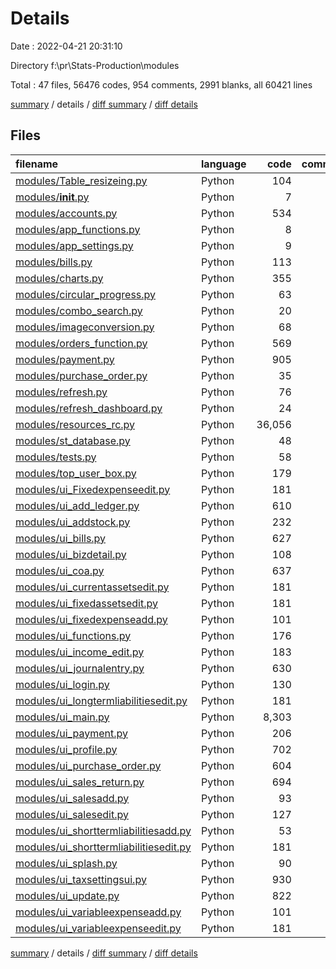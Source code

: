# Details

Date : 2022-04-21 20:31:10

Directory f:\pr\Stats-Production\modules

Total : 47 files,  56476 codes, 954 comments, 2991 blanks, all 60421 lines

[summary](results.md) / details / [diff summary](diff.md) / [diff details](diff-details.md)

## Files
| filename | language | code | comment | blank | total |
| :--- | :--- | ---: | ---: | ---: | ---: |
| [modules/Table_resizeing.py](/modules/Table_resizeing.py) | Python | 104 | 3 | 20 | 127 |
| [modules/__init__.py](/modules/__init__.py) | Python | 7 | 19 | 5 | 31 |
| [modules/accounts.py](/modules/accounts.py) | Python | 534 | 90 | 85 | 709 |
| [modules/app_functions.py](/modules/app_functions.py) | Python | 8 | 32 | 4 | 44 |
| [modules/app_settings.py](/modules/app_settings.py) | Python | 9 | 7 | 2 | 18 |
| [modules/bills.py](/modules/bills.py) | Python | 113 | 2 | 9 | 124 |
| [modules/charts.py](/modules/charts.py) | Python | 355 | 24 | 70 | 449 |
| [modules/circular_progress.py](/modules/circular_progress.py) | Python | 63 | 27 | 16 | 106 |
| [modules/combo_search.py](/modules/combo_search.py) | Python | 20 | 0 | 11 | 31 |
| [modules/imageconversion.py](/modules/imageconversion.py) | Python | 68 | 1 | 16 | 85 |
| [modules/orders_function.py](/modules/orders_function.py) | Python | 569 | 7 | 77 | 653 |
| [modules/payment.py](/modules/payment.py) | Python | 905 | 5 | 69 | 979 |
| [modules/purchase_order.py](/modules/purchase_order.py) | Python | 35 | 1 | 4 | 40 |
| [modules/refresh.py](/modules/refresh.py) | Python | 76 | 10 | 12 | 98 |
| [modules/refresh_dashboard.py](/modules/refresh_dashboard.py) | Python | 24 | 3 | 5 | 32 |
| [modules/resources_rc.py](/modules/resources_rc.py) | Python | 36,056 | 36 | 8 | 36,100 |
| [modules/st_database.py](/modules/st_database.py) | Python | 48 | 1 | 5 | 54 |
| [modules/tests.py](/modules/tests.py) | Python | 58 | 1 | 11 | 70 |
| [modules/top_user_box.py](/modules/top_user_box.py) | Python | 179 | 139 | 44 | 362 |
| [modules/ui_Fixedexpenseedit.py](/modules/ui_Fixedexpenseedit.py) | Python | 181 | 10 | 42 | 233 |
| [modules/ui_add_ledger.py](/modules/ui_add_ledger.py) | Python | 610 | 10 | 24 | 644 |
| [modules/ui_addstock.py](/modules/ui_addstock.py) | Python | 232 | 24 | 60 | 316 |
| [modules/ui_bills.py](/modules/ui_bills.py) | Python | 627 | 10 | 36 | 673 |
| [modules/ui_bizdetail.py](/modules/ui_bizdetail.py) | Python | 108 | 10 | 31 | 149 |
| [modules/ui_coa.py](/modules/ui_coa.py) | Python | 637 | 10 | 38 | 685 |
| [modules/ui_currentassetsedit.py](/modules/ui_currentassetsedit.py) | Python | 181 | 10 | 42 | 233 |
| [modules/ui_fixedassetsedit.py](/modules/ui_fixedassetsedit.py) | Python | 181 | 10 | 42 | 233 |
| [modules/ui_fixedexpenseadd.py](/modules/ui_fixedexpenseadd.py) | Python | 101 | 10 | 9 | 120 |
| [modules/ui_functions.py](/modules/ui_functions.py) | Python | 176 | 72 | 39 | 287 |
| [modules/ui_income_edit.py](/modules/ui_income_edit.py) | Python | 183 | 10 | 44 | 237 |
| [modules/ui_journalentry.py](/modules/ui_journalentry.py) | Python | 630 | 10 | 32 | 672 |
| [modules/ui_login.py](/modules/ui_login.py) | Python | 130 | 10 | 24 | 164 |
| [modules/ui_longtermliabilitiesedit.py](/modules/ui_longtermliabilitiesedit.py) | Python | 181 | 10 | 42 | 233 |
| [modules/ui_main.py](/modules/ui_main.py) | Python | 8,303 | 144 | 1,580 | 10,027 |
| [modules/ui_payment.py](/modules/ui_payment.py) | Python | 206 | 10 | 32 | 248 |
| [modules/ui_profile.py](/modules/ui_profile.py) | Python | 702 | 16 | 46 | 764 |
| [modules/ui_purchase_order.py](/modules/ui_purchase_order.py) | Python | 604 | 10 | 20 | 634 |
| [modules/ui_sales_return.py](/modules/ui_sales_return.py) | Python | 694 | 16 | 48 | 758 |
| [modules/ui_salesadd.py](/modules/ui_salesadd.py) | Python | 93 | 10 | 9 | 112 |
| [modules/ui_salesedit.py](/modules/ui_salesedit.py) | Python | 127 | 10 | 43 | 180 |
| [modules/ui_shorttermliabilitiesadd.py](/modules/ui_shorttermliabilitiesadd.py) | Python | 53 | 10 | 9 | 72 |
| [modules/ui_shorttermliabilitiesedit.py](/modules/ui_shorttermliabilitiesedit.py) | Python | 181 | 10 | 42 | 233 |
| [modules/ui_splash.py](/modules/ui_splash.py) | Python | 90 | 10 | 11 | 111 |
| [modules/ui_taxsettingsui.py](/modules/ui_taxsettingsui.py) | Python | 930 | 34 | 48 | 1,012 |
| [modules/ui_update.py](/modules/ui_update.py) | Python | 822 | 30 | 74 | 926 |
| [modules/ui_variableexpenseadd.py](/modules/ui_variableexpenseadd.py) | Python | 101 | 10 | 9 | 120 |
| [modules/ui_variableexpenseedit.py](/modules/ui_variableexpenseedit.py) | Python | 181 | 10 | 42 | 233 |

[summary](results.md) / details / [diff summary](diff.md) / [diff details](diff-details.md)